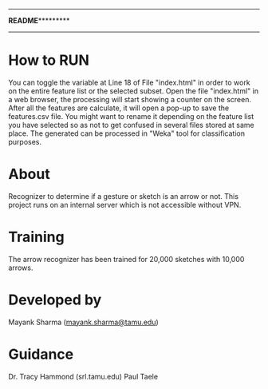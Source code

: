 *******************************************************************************
********************************README*****************************************
*******************************************************************************

# How to RUN
You can toggle the variable at Line 18 of File "index.html" in order to work on 
the entire feature list or the selected subset. Open the file "index.html" in a 
web browser, the processing will start showing a counter on the screen. After 
all the features are calculate, it will open a pop-up to save the features.csv 
file. You might want to rename it depending on the feature list you have selected
so as not to get confused in several files stored at same place. The generated 
can be processed in "Weka" tool for classification purposes.


# About
Recognizer to determine if a gesture or sketch is an arrow or not.
This project runs on an internal server which is not accessible without VPN.

# Training
The arrow recognizer has been trained for 20,000 sketches with 10,000 arrows.

# Developed by
Mayank Sharma (mayank.sharma@tamu.edu)

# Guidance
Dr. Tracy Hammond (srl.tamu.edu)
Paul Taele
